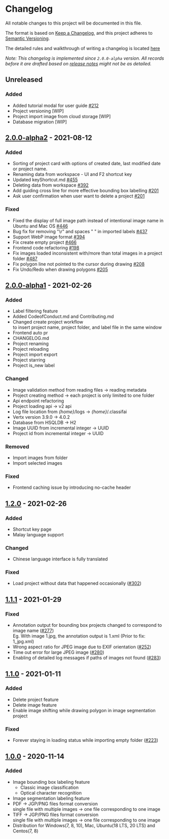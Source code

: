 # Changelog
All notable changes to this project will be documented in this file.

The format is based on [Keep a Changelog](https://keepachangelog.com/en/1.0.0/),
and this project adheres to [Semantic Versioning](https://semver.org/spec/v2.0.0.html).

The detailed rules and walkthrough of writing a changelog is located [here](https://docs.google.com/document/d/10N5B6ojby5rS7hq3cs83vqHfZgkHBU1HCKalsV2tOo0/edit#heading=h.uh2vc5aigamo)

*Note: This changelog is implemented since `2.0.0-alpha` version. All records before it are drafted based on [release notes](https://github.com/CertifaiAI/classifai/releases) might not be as detailed.*
## Unreleased
### Added
- Added tutorial modal for user guide [#212](https://github.com/CertifaiAI/Classifai_FrontEnd/pull/212)
- Project versioning [WIP]
- Project import image from cloud storage [WIP]
- Database migration [WIP]

## [2.0.0-alpha2] - 2021-08-12
### Added
- Sorting of project card with options of created date, last modified date or project name.
- Renaming data from workspace - UI and F2 shortcut key
- Updated keyShortcut.md [#455](https://github.com/CertifaiAI/classifai/pull/455)
- Deleting data from workspace [#392](https://github.com/CertifaiAI/classifai/issues/392)
- Add guiding cross line for more effective bounding box labelling [#201](https://github.com/CertifaiAI/Classifai_FrontEnd/pull/201)
- Ask user confirmation when user want to delete a project [#201](https://github.com/CertifaiAI/Classifai_FrontEnd/pull/201)

### Fixed
- Fixed the display of full image path instead of intentional image name in Ubuntu and Mac OS [#446](https://github.com/CertifaiAI/classifai/issues/446)
- Bug fix for removing "\r" and spaces " " in imported labels [#437](https://github.com/CertifaiAI/classifai/issues/437)
- Support WebP image format [#394](https://github.com/CertifaiAI/classifai/issues/394)
- Fix create empty project [#466](https://github.com/CertifaiAI/classifai/issues/466)
- Frontend code refactoring [#198](https://github.com/CertifaiAI/Classifai_FrontEnd/pull/198)
- Fix images loaded inconsistent with/more than total images in a project folder [#487](https://github.com/CertifaiAI/classifai/issues/487)
- Fix polygon line not pointed to the cursor during drawing [#208](https://github.com/CertifaiAI/Classifai_FrontEnd/pull/208)
- Fix Undo/Redo when drawing polygons [#205](https://github.com/CertifaiAI/Classifai_FrontEnd/pull/205)

## [2.0.0-alpha1] - 2021-02-26
### Added
- Label filtering feature
- Added CodeofConduct.md and Contributing.md 
- Changed create project workflow  
  to insert project name, project folder, and label file in the same window
- Frontend auto pr
- CHANGELOG.md
- Project renaming 
- Project reloading
- Project import export
- Project starring
- Project is_new label

### Changed
- Image validation method from reading files -> reading metadata
- Project creating method -> each project is only limited to one folder
- Api endpoint refactoring
- Project loading api -> v2 api
- Log file location from *{home}*/logs -> *{home}*/.classifai
- Vertx version 3.9.0 -> 4.0.2
- Database from HSQLDB -> H2
- Image UUID from incremental integer -> UUID
- Project id from incremental integer -> UUID

### Removed
- Import images from folder
- Import selected images

### Fixed
- Frontend caching issue by introducing no-cache header

## [1.2.0] - 2021-02-26
### Added
- Shortcut key page
- Malay language support

### Changed
- Chinese language interface is fully translated

### Fixed
- Load project without data that happened occasionally ([#302](https://github.com/CertifaiAI/classifai/issues/302))

## [1.1.1] - 2021-01-29
### Fixed
- Annotation output for bounding box projects changed to correspond to image name ([#277](https://github.com/CertifaiAI/classifai/issues/277)) \
  Eg. With image 1.jpg, the annotation output is 1.xml (Prior to fix: 1_jpg.xml)
- Wrong aspect ratio for JPEG image due to EXIF orientation ([#252](https://github.com/CertifaiAI/classifai/issues/252))
- Time out error for large JPEG image ([#280](https://github.com/CertifaiAI/classifai/issues/280))
- Enabling of detailed log messages if paths of images not found ([#283](https://github.com/CertifaiAI/classifai/issues/283))

## [1.1.0] - 2021-01-11
### Added
- Delete project feature
- Delete image feature
- Enable image shifting while drawing polygon in image segmentation project

### Fixed
- Forever staying in loading status while importing empty folder ([#223](https://github.com/CertifaiAI/classifai/issues/223))

## [1.0.0] - 2020-11-14
### Added
- Image bounding box labeling feature
  - Classic image classification
  - Optical character recognition
- Image segmentation labeling feature
- PDF -> JGP/PNG files format conversion\
  single file with multiple images -> one file corresponding to one image
- TIFF -> JGP/PNG files format conversion\
  single file with multiple images -> one file corresponding to one image
- Distribution for Windows(7, 8, 10), Mac, Ubuntu(18 LTS, 20 LTS) and Centos(7, 8)  

[Unreleased]: https://github.com/CertifaiAI/classifai/compare/main...v2_alpha?expand=1
[2.0.0-alpha2]: https://github.com/CertifaiAI/classifai/releases/tag/v2.0.0-alpha2
[2.0.0-alpha1]: https://github.com/CertifaiAI/classifai/releases/tag/v2.0.0-alpha1
[1.0.0]: https://github.com/CertifaiAI/classifai/releases/tag/v1.0
[1.1.0]: https://github.com/CertifaiAI/classifai/releases/tag/v1.1.0
[1.1.1]: https://github.com/CertifaiAI/classifai/releases/tag/v1.1.1
[1.2.0]: https://github.com/CertifaiAI/classifai/releases/tag/v1.2.0
